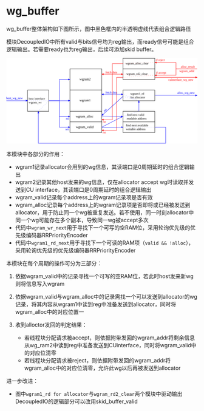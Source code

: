 # wg_buffer

wg_buffer整体架构如下图所示，图中黑色框内的半透明虚线代表组合逻辑路径

模块DecoupledIO中所有valid与bits信号均为reg输出，而ready信号可能是组合逻辑输出。若需要ready也为reg输出，后续可添加skid buffer。

​![wg_buffer整体架构图](assets/wg_buffer-20240323185844-u79ow1v.svg)​

本模块中各部分的作用：

* wgram1记录allocator会用到的wg信息，其读端口是0周期延时的组合逻辑输出
* wgram2记录其他host发来的wg信息，仅在allocator accept wg时读取并发送到CU interface，其读端口是0周期延时的组合逻辑输出
* wgram_valid记录每个address上的wgram记录项是否有效
* wgram_alloc记录每个address上的wgram记录项是否即将或已经被发送到allocator，用于防止同一个wg被重复发送。若不使用，同一时刻allocator中同一个wg可能存在多个副本，导致同一wg被accept多次
* 代码中`wgram_wr_next`​用于寻找下一个可写的空RAM位，采用轮询优先级的优先级编码器RRPriorityEncoder
* 代码中`wgram1_rd_next`​用于寻找下一个可读的RAM项（`valid && !alloc`​），采用轮询优先级的优先级编码器RRPriorityEncoder

本模块在每个周期的操作可分为三部分：

1. 依据wgram_valid中的记录寻找一个可写的空RAM位，若此时host发来新wg则将信息写入wgram
2. 依据wgram_valid与wgram_alloc中的记录需找一个可以发送到allocator的wg记录，将其内容从wgram1中读到reg中准备发送到allocator，同时将wgram_alloc中的对应位置一
3. 收到alloctor发回的判定结果：

    * 若线程块分配请求被accept，则依据附带发回的wgram_addr将剩余信息从wg_ram2中读到reg中准备发送到CUinterface，同时将wgram_valid中的对应位清零
    * 若线程块分配请求被reject，则依据附带发回的wgram_addr将wgram_alloc中的对应位清零，允许此wg以后再被发送到allocator

进一步改进：

* 图中`wgram1_rd for allocator`​与`wgram_rd2_clear`​两个模块中驱动输出DecoupledIO的逻辑部分可以改用skid_buffer_valid
